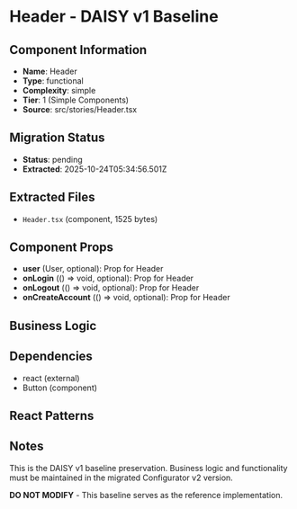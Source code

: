 # Header - DAISY v1 Baseline

## Component Information

- **Name**: Header
- **Type**: functional
- **Complexity**: simple
- **Tier**: 1 (Simple Components)
- **Source**: src/stories/Header.tsx

## Migration Status

- **Status**: pending
- **Extracted**: 2025-10-24T05:34:56.501Z

## Extracted Files

- `Header.tsx` (component, 1525 bytes)

## Component Props

- **user** (User, optional): Prop for Header
- **onLogin** (() => void, optional): Prop for Header
- **onLogout** (() => void, optional): Prop for Header
- **onCreateAccount** (() => void, optional): Prop for Header

## Business Logic



## Dependencies

- react (external)
- Button (component)

## React Patterns



## Notes

This is the DAISY v1 baseline preservation. Business logic and functionality
must be maintained in the migrated Configurator v2 version.

**DO NOT MODIFY** - This baseline serves as the reference implementation.
